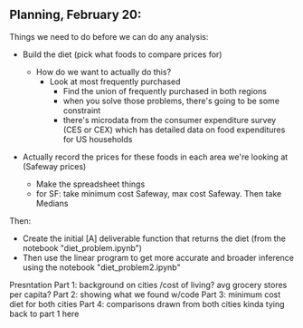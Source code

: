 ## Planning, February 20: 

Things we need to do before we can do any analysis: 
- Build the diet (pick what foods to compare prices for)
  - How do we want to actually do this?
    - Look at most frequently purchased
      - Find the union of frequently purchased in both regions
      - when you solve those problems, there's going to be some constraint
      - there's microdata from the consumer expenditure survey (CES or CEX) which has detailed data on food expenditures for US households

- Actually record the prices for these foods in each area we're looking at (Safeway prices)
  - Make the spreadsheet things
  - for SF: take minimum cost Safeway, max cost Safeway. Then take Medians 

Then: 
- Create the initial [A] deliverable function that returns the diet (from the notebook "diet_problem.ipynb")
- Then use the linear program to get more accurate and broader inference using the notebook "diet_problem2.ipynb"

Presntation
Part 1: background on cities /cost of living? avg grocery stores per capita?
Part 2: showing what we found w/code
Part 3: minimum cost diet for both cities
Part 4: comparisons drawn from both cities kinda tying back to part 1 here 
